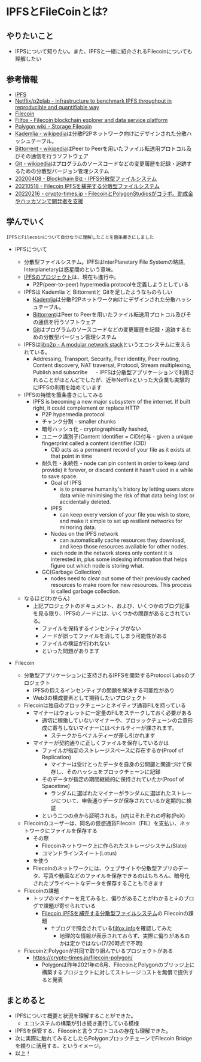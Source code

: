 # IPFSとFileCoinとは?

## やりたいこと

- IFPSについて知りたい。また、IPFSと一緒に紹介されるFilecoinについても理解したい

## 参考情報

- [IPFS](https://github.com/ipfs/ipfs)
- [Netflix/p2plab - infrastructure to benchmark IPFS throughput in reproducible and quantifiable way](https://github.com/Netflix/p2plab)
- [Filecoin](https://filecoin.io/)
- [Filfox - Filecoin blockchain explorer and data service platform](https://filfox.info/en)
- [Polygon wiki - Storage Filecoin](https://docs.polygon.technology/docs/develop/filecoinhelpers/)
- [Kademlia - wikipedia](https://en.wikipedia.org/wiki/Kademlia)は分散P2Pネットワーク向けにデザインされた分散ハッシュテーブル。
- [Bittorrent - wikipedia](https://ja.wikipedia.org/wiki/BitTorrent)はPeer to Peerを用いたファイル転送用プロトコル及びその通信を行うソフトウェア
- [Git - wikipedia](https://ja.wikipedia.org/wiki/Git)はプログラムのソースコードなどの変更履歴を記録・追跡するための分散型バージョン管理システム
- [20200408 - Blockchain Biz - IPFS分散型ファイルシステム](https://gaiax-blockchain.com/ipfs)
- [20210518 - Filecoin IPFSを補完する分散型ファイルシステム](https://gaiax-blockchain.com/filecoin)
- [20220216 - crypto-times.jp - FilecoinとPolygonStudiosがコラボ。助成金やハッカソンで開発者を支援](https://crypto-times.jp/filecoin-polygon/)

## 学んでいく

`IPFSとFilecoinについて自分なりに理解したことを箇条書きにしました`

- IPFSについて
  - 分散型ファイルシステム。IPFSはInterPlanetary File Systemの略語, Interplanetaryは惑星間のという意味。
  - [IPFSのプロジェクト](https://docs.ipfs.io/)は、現在も進行中。
    - P2P(peer-to-peer) hypermedia protocolを定義しようとしている
  - IPFSは Kademlia と Bittorrentと Gitを足したようなものらしい
    - [Kademlia](https://en.wikipedia.org/wiki/Kademlia)は分散P2Pネットワーク向けにデザインされた分散ハッシュテーブル。
    - [Bittorrent](https://ja.wikipedia.org/wiki/BitTorrent)はPeer to Peerを用いたファイル転送用プロトコル及びその通信を行うソフトウェア
    - [Git](https://ja.wikipedia.org/wiki/Git)はプログラムのソースコードなどの変更履歴を記録・追跡するための分散型バージョン管理システム
  - IPFSは[libp2p - A modular network stack](https://libp2p.io/)というエコシステムに支えられている。
      - Addressing, Transport, Security, Peer identity, Peer routing, Content discovery, NAT traversal, Protocol, Stream multiplexing, Publish and subscribe
　 - IPFSは分散型アプリケーションで利用されることがほとんどでしたが、近年Netflixといった大企業も実験的にIPFSの利用を始めています
  - IPFSの特徴を箇条書きにしてみる
    - IPFS is becoming a new major subsystem of the internet. If built right, it could complement or replace HTTP
        - P2P hypermedia protocol
        - チャンク分割 - smaller chunks
        - 暗号ハッシュ化 - cryptographically hashed,
        - ユニーク識別子(Content Identifier = CID)付与 - given a unique fingerprint called a content identifier (CID)
            - CID acts as a permanent record of your file as it exists at that point in time
        - 耐久性・永続性 - node can pin content in order to keep (and provide) it forever, or discard content it hasn't used in a while to save space. 
            - Goal of IPFS 
                - is to preserve humanity's history by letting users store data while minimising the risk of that data being lost or accidentally deleted.
            - IPFS 
                - can keep every version of your file you wish to store, and make it simple to set up resilient networks for mirroring data.
            - Nodes on the IPFS network 
                - can automatically cache resources they download, and keep those resources available for other nodes.
            -  each node in the network stores only content it is interested in, plus some indexing information that helps figure out which node is storing what.
        - GC(Garbage Collection)
            - nodes need to clear out some of their previously cached resources to make room for new resources. This process is called garbage collection.
  - なるほど(わからん)
    - 上記プロジェクトのドキュメント、および、いくつかのブログ記事を見る限り、IPFSのノードには、いくつかの問題があるとされている。
        - ファイルを保持するインセンティブがない
        - ノードが誤ってファイルを消してしまう可能性がある
        - ファイルの検証が行われない
        - といった問題があります

- Filecoin
  - 分散型アプリケーションに支持されるIPFSを開発するProtocol Labsのプロジェクト
    - IPFSの抱えるインセンティブの問題を解決する可能性があり
    - Web3の構成要素として期待したいプロジェクト  
  - Filecoinは独自のブロックチェーンとネイティブ通貨FILを持っている
    - マイナーはウォレットに一定量のFILをステークしておく必要がある
      - 適切に稼働していないマイナーや、ブロッックチェーンの合意形成に寄与しないマイナーにはペナルティーが課されます。  
        - ステークからペナルティーが差し引かれます
    - マイナーが契約通りに正しくファイルを保存しているかは
      - ファイルが指定のストレージスペースに存在するか(Proof of Replication)
        - マイナーは受けとったデータを自身の公開鍵と関連づけて保存し、そのハッシュをブロックチェーンに記録
      - そのデータが指定の期間継続的に保持されていたか(Proof of Spacetime)
        - ランダムに選ばれたマイナーがランダムに選ばれたストレージについて、申告通りデータが保存されているか定期的に検証
      - という二つの点から証明される。()内はそれぞれの呼称(PoX)
  - Filecoinのユーザーは、同名の仮想通貨Filecoin（FIL）を支払い、ネットワークにファイルを保存する
    - その際
      - Filecoinネットワーク上に作られたストレージシステム(Slate)
      - コマンドラインスイート(Lotus)
    - を使う
    - Filecoinのネットワークには、ウェブサイトや分散型アプリのデータ、写真や動画などのファイルを保存できるのはもちろん、暗号化されたプライベートなデータを保存することもできます
  - Filecoinの課題
    - トップのマイナーを見てみると、偏りがあることがわかると↓のブログで課題が寄せられている
      - [Filecoin IPFSを補完する分散型ファイルシステム](https://gaiax-blockchain.com/filecoin)の Filecoinの課題
        - ↑ブログで照会されている[filfox.info](https://filfox.info/en)を確認してみた
          - 地理的な情報が表示されておらず、実際に偏りがあるのかは定かではない(7/20時点で不明)
  - FilecoinとPolygonが共同で取り組んでいるプロジェクトがある
    - https://crypto-times.jp/filecoin-polygon/
      - Polygonは昨年2021年の8月、FilecoinとPolygonのブリッジ上に構築するプロジェクトに対してストレージコストを無償で提供すると発表

## まとめると

- IPFSについて概要と状況を理解することができた。
  - エコシステムの構築が引き続き進行している模様
- IPFSを保管する、Filecoinと言うプロトコルの存在も理解できた。
- 次に実際に触れてみるとしたらPolygonブロックチェーンでFilecoin Bridgeを頼りに活用する、というイメージ。
- 以上！

